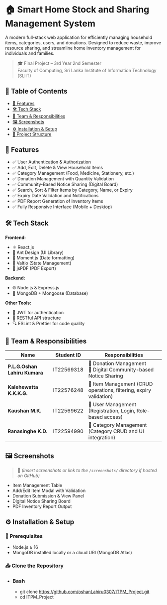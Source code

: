 # 🏠 Smart Home Stock and Sharing Management System

A modern full-stack web application for efficiently managing household items, categories, users, and donations. Designed to reduce waste, improve resource sharing, and streamline home inventory management for individuals and families.

> 🎓 Final Project – 3rd Year 2nd Semester  
> Faculty of Computing, Sri Lanka Institute of Information Technology (SLIIT)


## 📌 Table of Contents

- [🚀 Features](#-features)
- [🛠️ Tech Stack](#️-tech-stack)
- [👥 Team & Responsibilities](#-team--responsibilities)
- [🖼️ Screenshots](#️-screenshots)
- [⚙️ Installation & Setup](#️-installation--setup)
- [📂 Project Structure](#-project-structure)


## 🚀 Features

- ✅ User Authentication & Authorization  
- ✅ Add, Edit, Delete & View Household Items  
- ✅ Category Management (Food, Medicine, Stationery, etc.)  
- ✅ Donation Management with Quantity Validation  
- ✅ Community-Based Notice Sharing (Digital Board)  
- ✅ Search, Sort & Filter Items by Category, Name, or Expiry  
- ✅ Expiry Date Validation and Notifications  
- ✅ PDF Report Generation of Inventory Items  
- ✅ Fully Responsive Interface (Mobile + Desktop)  



## 🛠️ Tech Stack

**Frontend:**  
- ⚛️ React.js  
- 🎨 Ant Design (UI Library)  
- 📅 Moment.js (Date formatting)  
- 🧠 Valtio (State Management)  
- 🧾 jsPDF (PDF Export)  

**Backend:**  
- 🌐 Node.js & Express.js  
- 🍃 MongoDB + Mongoose (Database)  

**Other Tools:**  
- 🔐 JWT for authentication  
- 🔄 RESTful API structure  
- 🔍 ESLint & Prettier for code quality  

## 👥 Team & Responsibilities

| Name                          | Student ID     | Responsibilities                                                                 |
|------------------------------|----------------|----------------------------------------------------------------------------------|
| **P.L.G.Oshan Lahiru Kumara**| IT22569318     | 🔹 Donation Management<br>🔹 Digital Community-based Notice Sharing              |
| **Kalehewatta K.K.K.G.**     | IT22576248     | 🔹 Item Management (CRUD operations, filtering, expiry validation)               |
| **Kaushan M.K.**             | IT22569622     | 🔹 User Management (Registration, Login, Role-based access)                      |
| **Ranasinghe K.D.**          | IT22594990     | 🔹 Category Management (Category CRUD and UI integration)                        |

## 🖼️ Screenshots

> 📌 *(Insert screenshots or link to the `/screenshots/` directory if hosted on GitHub)*

- Item Management Table  
- Add/Edit Item Modal with Validation  
- Donation Submission & View Panel  
- Digital Notice Sharing Board  
- PDF Inventory Report Output  

## ⚙️ Installation & Setup

### 🔧 Prerequisites
- Node.js ≥ 16  
- MongoDB installed locally or a cloud URI (MongoDB Atlas)

### 📥 Clone the Repository
- ### Bash
   - git clone https://github.com/oshanLahiru0307/ITPM_Project.git
  - cd ITPM_Project